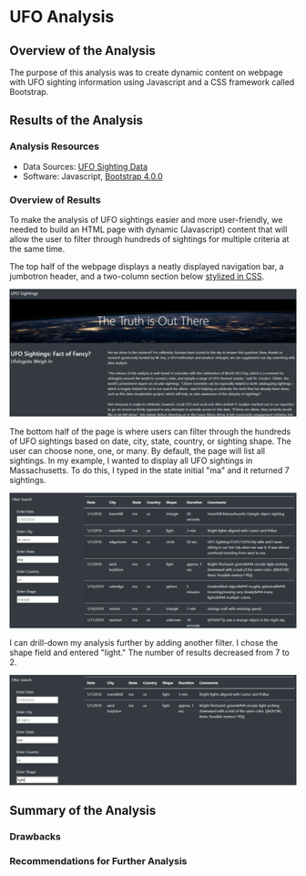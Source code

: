 # UFO Analysis

## Overview of the Analysis
The purpose of this analysis was to create dynamic content on webpage with UFO sighting information using Javascript and a CSS framework called Bootstrap. 

## Results of the Analysis

### Analysis Resources
* Data Sources: [UFO Sighting Data](https://github.com/dwwatson1/UFOs/blob/main/static/js/data.js)
* Software: Javascript, [Bootstrap 4.0.0](https://getbootstrap.com/docs/4.0/getting-started/introduction/)

### Overview of Results 
To make the analysis of UFO sightings easier and more user-friendly, we needed to build an HTML page with dynamic (Javascript) content that will allow the user to filter through hundreds of sightings for multiple criteria at the same time. 

The top half of the webpage displays a neatly displayed navigation bar, a jumbotron header, and a two-column section below [stylized in CSS](https://github.com/dwwatson1/UFOs/blob/main/static/css/style.css).

![module_page_display](https://github.com/dwwatson1/UFOs/blob/main/module_page_display.PNG)

The bottom half of the page is where users can filter through the hundreds of UFO sightings based on date, city, state, country, or sighting shape. The user can choose none, one, or many. By default, the page will list all sightings. In my example, I wanted to display all UFO sightings in Massachusetts. To do this, I typed in the state initial "ma" and it returned 7 sightings. 

![challenge_filter_example](https://github.com/dwwatson1/UFOs/blob/main/challenge_filter_example.PNG)

I can drill-down my analysis further by adding another filter. I chose the shape field and entered "light." The number of results decreased from 7 to 2.

![challenge_filter_example_2](https://github.com/dwwatson1/UFOs/blob/main/challenge_filter_example_2.PNG)

## Summary of the Analysis

### Drawbacks

### Recommendations for Further Analysis
